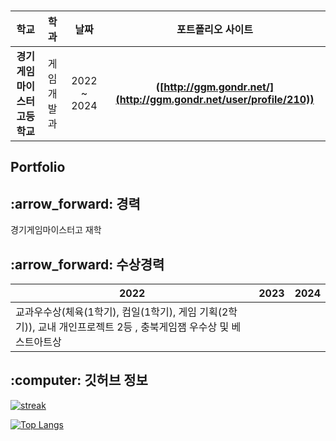 ### 
| **학교** | **학과** | **날짜** | **포트폴리오 사이트** |
|:--------:|:--------:|:--------:|:--------:|
| **경기게임마이스터고등학교** | 게임개발과 | 2022 ~ 2024 | **([http://ggm.gondr.net/](http://ggm.gondr.net/user/profile/210))** |

## Portfolio 
 
<h2 align="left">:arrow_forward: 경력</h2>

경기게임마이스터고 재학

<h2 align="left">:arrow_forward: 수상경력</h2>

| 2022 | 2023 | 2024 |
| ------ | ------ | ------ |
| 교과우수상(체육(1학기), 컴일(1학기), 게임 기획(2학기)), 교내 개인프로젝트 2등 , 충북게임잼 우수상 및 베스트아트상 | | |

<h2 align="left">:computer: 깃허브 정보</h2>

[![streak](https://github-readme-streak-stats.herokuapp.com/?user=June060522&theme=calm)](https://github.com/June060522)

[![Top Langs](https://github-readme-stats.vercel.app/api/top-langs/?username=June060522&langs_count=4&layout=compact&theme=dark)](https://github.com/June060522/June060522)
 
